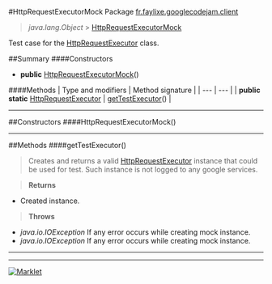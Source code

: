 #HttpRequestExecutorMock
Package [fr.faylixe.googlecodejam.client](README.md)<br>

> *java.lang.Object* > [HttpRequestExecutorMock](HttpRequestExecutorMock.md)

Test case for the [HttpRequestExecutor](executor/HttpRequestExecutor.md) class.

##Summary
####Constructors
* **public** [HttpRequestExecutorMock](#httprequestexecutormock)()

####Methods
| Type and modifiers | Method signature |
| --- | --- |
| **public static** [HttpRequestExecutor](executor/HttpRequestExecutor.md) | [getTestExecutor](#gettestexecutor)() |

---


##Constructors
####HttpRequestExecutorMock()
> 


---


##Methods
####getTestExecutor()
> Creates and returns a valid [HttpRequestExecutor](executor/HttpRequestExecutor.md)
 instance that could be used for test. Such instance is not
 logged to any google services.

> **Returns**
* Created instance.

> **Throws**
* *java.io.IOException* If any error occurs while creating mock instance.
* *java.io.IOException* If any error occurs while creating mock instance.


---

---

[![Marklet](https://img.shields.io/badge/Generated%20by-Marklet-green.svg)](https://github.com/Faylixe/marklet)
